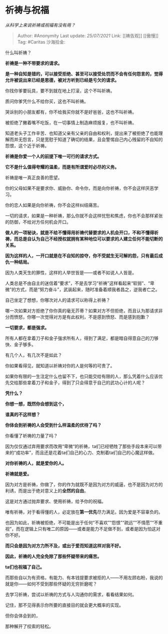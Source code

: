 # 祈祷与祝福
*从科学上来说祈祷或祝福有没有用？*

> Author: #Anonymity
> Last update: *25/07/2021*
> Link: [[祷告观]] [[傲慢]]
> Tag: #Caritas
> 沙海拾金:

什么叫祈祷？

**祈祷是一种不带要求的请求。**

**是一种自知是错的，可以接受拒绝、甚至可以接受处罚而不会有任何怨言的，觉得允许被说出来已经是恩德，被对方听到已经是亏欠的请求。**

你找你爹要玩具，要不到就在地上打滚，这个不叫祈祷。

质问你爹凭什么不给你买，这也不叫祈祷。

哭诉别的小朋友都有，你不给我买你就不是好爸爸，这也不叫祈祷。

被拒绝了撇着嘴不吃饭，在一切事情上制造麻烦报复，也不叫祈祷。

知道老头子工作辛苦、也知道父亲有父亲的自由和权利，提出来了被拒绝了也能理解而并无怨言，只是宽慰于知道了确切的结果，且会警惕自己内心残留的不自知的怨恨，这个近于祈祷。

**祈祷是你爱一个人的前提下唯一可行的请求方式。**

**它不是什么值得夸耀的温柔，而是有所谓爱时必尽的义务。**

祈祷是唯一真正良善的愿望。

你的父母如果不是要求你、威胁你、命令你，而是向你祈祷，你不会这样厌恶学习。

你的恋人如果是向你祈祷，你不会这样纠结痛苦。

一切的请求，如果是一种祈祷，那么你就不会这样忧愁和焦虑，你也不会那样紧张的防御，不给对方任何机会开口。

**做人的一项秘诀，就是不给不懂得用祈祷代替要求的人机会开口，不和不懂得祈祷，而总是自认为自己不经授权就拥有某种地位可以要求的人建立任何不能切断的关系。**

**因为这样的人，一开口就是在不自知的掠夺，你不受就生无可解的怨，只有最后成仇一种结局。**

因为人类天生的罪性，这样的人举世皆是——或者不如说人人皆是。

人类总是不由自主的迷信着“要求”，不是去学习“祈祷”这样看起来“软弱”、“卑微”的方式，而是“努力奋斗”，武装起来，随时准备着顺我者昌之，逆我者亡之。

自己坐定了想想，你哪次对人的请求可以称得上祈祷？

哪一次如果对方拒绝了你你真的毫无芥蒂？如果对方不但拒绝，而且认为那请求非分而愤怒，你哪一次觉得对方是有此权利，不是感到愤怒、而是感到抱歉？

**一切要求，都是强求。**

所有人都在拿着刀子和金子强求所有人，得到了满足，都是暗自得意自己的刀够快、金子够多。

有几个人，有几次不是如此？

你如果看得见，就知道以祈祷对你的人是何等的可贵了。

如果你有限的一生注定什么也留不下，也只能交给有限的人，那么凭着什么应该优先交给那些拿着刀子和金子，得到了只会得意于自己的武功心计的人呢？

**凭什么？**

**你想一想，既然你会想到这个，**

**谁真的不这样想？**

**你体会到祈祷的人会受到什么样温柔的优待了吗？**

你看懂了祈祷的力量了吗？

因为仅仅通过弃用要求而改用“卑微“的祈祷，ta们已经牺牲了那些手段本来可以带来的“成功率”，而且还是花着ta们自己的心力、克制着ta们自己的心魔这样做。

**对你祈祷的人，就是爱你的人。**

**祈祷就是爱。**

因为对方是祈祷，你做了，你的作为就既不是因为对方的威逼，也不是因为对方的利诱，而是出于绝对意义上的**全然的自由**。

这是对方通过抛弃要求、使用祈祷，给予你的祝福。

唯有祈祷，对于看得懂的人，必定放在**第一优先**尽力满足。因为爱是不容辜负的。

也因为如此，祈祷被拒绝，不可能是出于任何“不喜欢”“怨恨”“疏远”“不情愿”“不重视”，而在逻辑上只有唯二的原因——或者是能力不足做不到，或者是因为怕这对你不好。

**而只会是因为对方力所不及，或出于爱而知道这样对我不好。**

**因此，祈祷的人完全免除了那些怀疑带来的痛苦。**

**ta们也祝福了自己。**

而那些自以为有资格，有能力、有本钱提要求被拒的人——不用左顾右盼，我说的就是你——如何不受到那些怀疑的无穷折磨呢？

去学习祈祷，尝试以祈祷的方式与人沟通你的需求，看看结果如何。

记住，那不见得表示你所要的直接目的就会更大概率的实现。

但你会体会到的，

那种解开了绞索的轻松。
